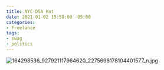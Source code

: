 ```yaml
---
title: NYC-DSA Hat
date: 2021-01-02 15:58:00 -05:00
categories:
- Freelance
tags:
- swag
- politics
---
```


![164298536_927921117964620_2275698178104401577_n.jpg](/uploads/164298536_927921117964620_2275698178104401577_n.jpg)